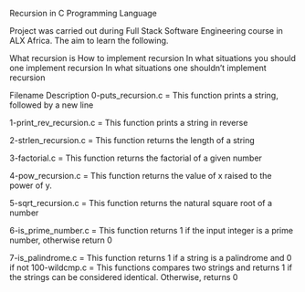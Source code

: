 Recursion in C Programming Language

Project was carried out during Full Stack Software Engineering course in ALX Africa. The aim to learn the
following.

What recursion is
How to implement recursion
In what situations you should one implement recursion
In what situations one shouldn’t implement recursion


Filename	         Description
0-puts_recursion.c =	This function prints a string, followed by a new line

1-print_rev_recursion.c = This function prints a string in reverse

2-strlen_recursion.c	= This function returns the length of a string

3-factorial.c	   = This function returns the factorial of a given number

4-pow_recursion.c  =   This function returns the value of x raised to the power of y.

5-sqrt_recursion.c =   This function returns the natural square root of a number

6-is_prime_number.c =	This function returns 1 if the input integer is a prime number, otherwise return 0

7-is_palindrome.c =	This function returns 1 if a string is a palindrome and 0 if not
100-wildcmp.c	= This functions compares two strings and returns 1 if the strings can be considered identical. Otherwise, returns 0
